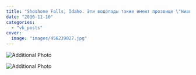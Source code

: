 ```yaml
---
title: "Shoshone Falls, Idaho. Эти водопады также имеют прозвище \"Ниагара Запада\""
date: "2016-11-10"
categories: 
  - "vk_posts"
cover:
  image: "images/456239027.jpg"
---
```


![Additional Photo](https://vodpop.ru/wp-content/uploads/2023/07/456239028.jpg)

![Additional Photo](https://vodpop.ru/wp-content/uploads/2023/07/456239029.jpg)
